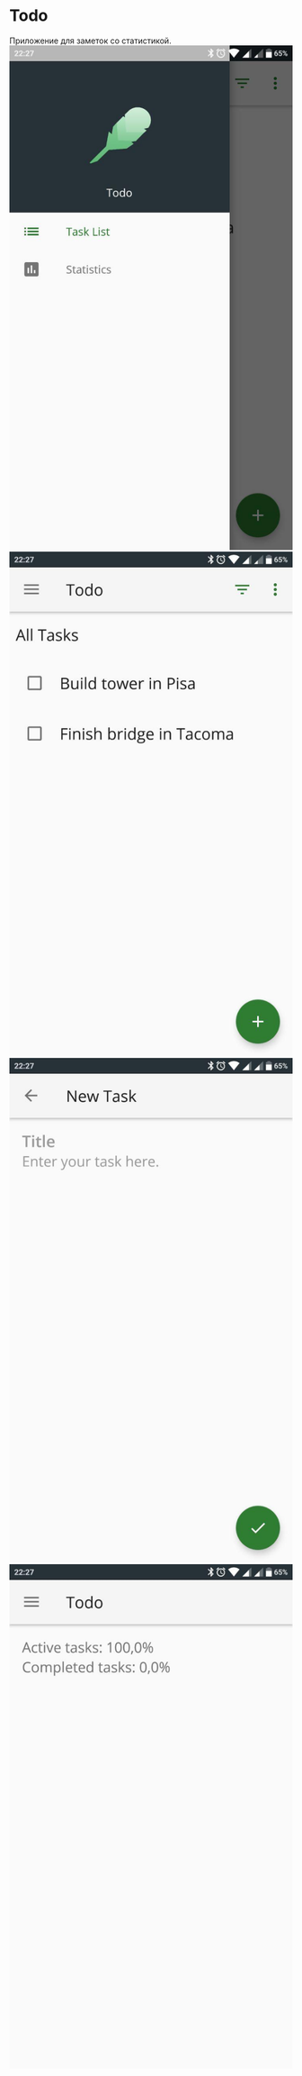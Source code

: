 # Todo
Приложение для заметок со статистикой.
![](des1.jpg)
![](des2.jpg)
![](des3.jpg)
![](des4.jpg)
